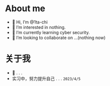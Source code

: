 # About me
- 👋 Hi, I’m @1ta-chi
- 👀 I’m interested in nothing.
- 🌱 I’m currently learning cyber security.
- 💞️ I’m looking to collaborate on ...(nothing now)
<!--- - 📫 How to reach me ... --->

<!---
1ta-chi/1ta-chi is a ✨ special ✨ repository because its `README.md` (this file) appears on your GitHub profile.
You can click the Preview link to take a look at your changes.
--->

# 关于我
- 👋  . . .
- 实习中，努力提升自己 . . . `2023/4/5`
